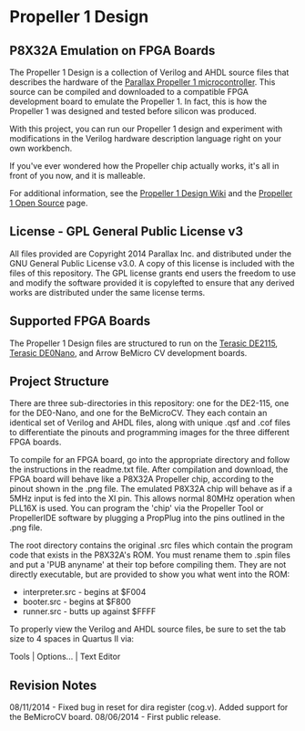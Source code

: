 Propeller 1 Design
==================
P8X32A Emulation on FPGA Boards
-------------------------------
The Propeller 1 Design is a collection of Verilog and AHDL source files that describes the hardware of the [Parallax Propeller 1 microcontroller](http://www.parallax.com/microcontrollers/propeller). This source can be compiled and downloaded to a compatible FPGA development board to emulate the Propeller 1. In fact, this is how the Propeller 1 was designed and tested before silicon was produced.

With this project, you can run our Propeller 1 design and experiment with modifications in the Verilog hardware description language right on your own workbench.

If you've ever wondered how the Propeller chip actually works, it's all in front of you now, and it is malleable.

For additional information, see the [Propeller 1 Design Wiki](https://github.com/parallaxinc/Propeller_1_Design/wiki) and the [Propeller 1 Open Source](http://www.parallax.com/microcontrollers/propeller-1-open-source) page.

License - GPL General Public License v3
---------------------------------------

All files provided are Copyright 2014 Parallax Inc. and distributed under the GNU General Public License v3.0. A copy of this license is included with the files of this repository. The GPL license grants end users the freedom to use and modify the software provided it is copylefted to ensure that any derived works are distributed under the same license terms.

Supported FPGA Boards
---------------------

The Propeller 1 Design files are structured to run on the [Terasic DE2­115](http://www.parallax.com/product/60050), [Terasic DE0­Nano](http://www.parallax.com/product/60056), and Arrow BeMicro CV development boards.

Project Structure
-----------------

There are three sub-directories in this repository: one for the DE2-115, one for the DE0-Nano, and one for the BeMicroCV. They each contain an identical set of Verilog and AHDL files, along with unique .qsf and .cof files to differentiate the pinouts and programming images for the three different FPGA boards.

To compile for an FPGA board, go into the appropriate directory and follow the instructions in the readme.txt file. After compilation and download, the FPGA board will behave like a P8X32A Propeller chip, according to the pinout shown in the .png file. The emulated P8X32A chip will behave as if a 5MHz input is fed into the XI pin. This allows normal 80MHz operation when PLL16X is used. You can program the 'chip' via the Propeller Tool or PropellerIDE software by plugging a PropPlug into the pins outlined in the .png file.

The root directory contains the original .src files which contain the program code that exists in the P8X32A's ROM. You must rename them to .spin files and put a 'PUB anyname' at their top before compiling them. They are not directly executable, but are provided to show you what went into the ROM:

* interpreter.src - begins at $F004
* booter.src - begins at $F800
* runner.src - butts up against $FFFF

To properly view the Verilog and AHDL source files, be sure to set the tab size to 4 spaces in Quartus II via:

Tools | Options... | Text Editor

Revision Notes
--------------

08/11/2014 - Fixed bug in reset for dira register (cog.v).
             Added support for the BeMicroCV board.
08/06/2014 - First public release.
